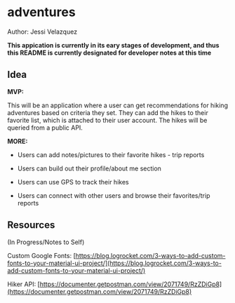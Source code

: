 # adventures

Author: Jessi Velazquez

**This appication is currently in its eary stages of development, and thus this README is currently designated for developer notes at this time**

## Idea

**MVP:**

This will be an application where a user can get recommendations for hiking adventures based on criteria they set. They can add the hikes to their favorite list, which is attached to their user account. The hikes will be queried from a public API.

**MORE:**

- Users can add notes/pictures to their favorite hikes - trip reports

- Users can build out their profile/about me section

- Users can use GPS to track their hikes

- Users can connect with other users and browse their favorites/trip reports


## Resources
(In Progress/Notes to Self)

Custom Google Fonts: [https://blog.logrocket.com/3-ways-to-add-custom-fonts-to-your-material-ui-project/](https://blog.logrocket.com/3-ways-to-add-custom-fonts-to-your-material-ui-project/)

Hiker API: [https://documenter.getpostman.com/view/2071749/RzZDiGp8](https://documenter.getpostman.com/view/2071749/RzZDiGp8)

